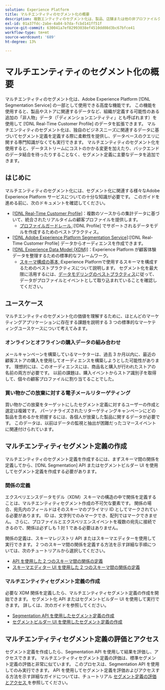 ```yaml
---
solution: Experience Platform
title: マルチエンティティのセグメント化の概要
description: 複数エンティティのセグメント化は、製品、店舗または他の非プロファイルクラスに基づいて、プロファイルデータを拡張する機能です。接続されると、追加のクラスのデータは、プロファイルスキーマにネイティブであるかのように使用できるようになります。
exl-id: 01a37fdc-2abe-4a84-b7da-fcbd141ff51f
source-git-commit: 630041a7ef82993038ef4510dd08d3bc67bfce41
workflow-type: tm+mt
source-wordcount: '689'
ht-degree: 13%

---
```


# マルチエンティティのセグメント化の概要

マルチエンティティのセグメント化は、Adobe Experience Platform [!DNL Segmentation Service] の一部として使用できる高度な機能です。 この機能を使用すると、製品やストアに関連するデータなど、組織が定義する可能性のある追加の「非人物」データ（「ディメンションエンティティ」とも呼ばれます）を使用して [!DNL Real-Time Customer Profile] のデータを拡張できます。 マルチエンティティのセグメント化は、独自のビジネスニーズに関連するデータに基づいてセグメント定義を定義する際に柔軟性を提供し、データベースのクエリに関する専門知識がなくても実行できます。 マルチエンティティのセグメント化を使用すると、データストリームにコストのかかる変更を加えたり、バックエンドのデータ結合を待ったりすることなく、セグメント定義に主要なデータを追加できます。

## はじめに

マルチエンティティのセグメント化には、セグメント化に関連する様々なAdobe Experience Platform サービスについての十分な知識が必要です。 このガイドを進める前に、次のドキュメントを確認してください。

* [[!DNL Real-Time Customer Profile]](../../profile/home.md)：複数のソースからの集計データに基づいて、統合されたリアルタイムの顧客プロファイルを提供します。
   * [ プロファイルガードレール ](../../profile/guardrails.md):[!DNL Profile] でサポートされるデータモデルを作成するためのベストプラクティス。
* [[!DNL Adobe Experience Platform Segmentation Service]](../home.md):[!DNL Real-Time Customer Profile] データからオーディエンスを作成できます。
* [[!DNL Experience Data Model (XDM)]](../../xdm/home.md)：Experience Platform が顧客体験データを整理するための標準的なフレームワーク。
   * [ スキーマ構成の基本 ](../../xdm/schema/composition.md#union):Experience Platformで使用するスキーマを構成するためのベストプラクティスについて説明します。 セグメント化を最大限に活用するには、[データモデリングのベストプラクティス](../../xdm/schema/best-practices.md)に従って、データがプロファイルとイベントとして取り込まれていることを確認してください。

## ユースケース

マルチエンティティのセグメント化の価値を理解するために、ほとんどのマーケティングアプリケーションに存在する課題を説明する 3 つの標準的なマーケティングユースケースについて考えてみます。

### オンラインとオフラインの購入データの組み合わせ

メールキャンペーンを構築しているマーケターは、過去 3 か月以内に、最近の顧客ストアの購入を使用してオーディエンスを構築しようとした可能性があります。 理想的には、このオーディエンスには、商品名と購入が行われたストアの名前の両方が必要です。 以前の課題は、購入イベントからストア識別子を取得して、個々の顧客プロファイルに割り当てることでした。

### 買い物かごの放棄に対する電子メールリターゲティング

買い物かごの放棄をターゲットにしたセグメント定義に対するユーザーの作成と選定は複雑です。 パーソナライズされたリターゲティングキャンペーンにどの製品を含めるかを把握するには、各個人が放棄した製品に関するデータが必要です。 このデータは、以前はデータの監視と抽出が困難だったコマースイベントに関連付けられています。

## マルチエンティティセグメント定義の作成

マルチエンティティのセグメント定義を作成するには、まずスキーマ間の関係を定義してから、[!DNL Segmentation] API またはセグメントビルダー UI を使用してセグメント定義を作成する必要があります。

### 関係の定義

エクスペリエンスデータモデル（XDM）スキーマの構造の中で関係を定義することは、マルチエンティティセグメント作成の不可欠な要素です。 関係の場合、宛先内のフィールドはそのスキーマのプライマリ ID としてマークされている必要があります。 ID は、文字列でのみマークでき、配列ではマークできません。 さらに、プロファイルとエクスペリエンスイベントを複数の宛先に接続できるので、関係は必ずしも 1 対 1 である必要はありません。

関係の定義は、スキーマレジストリ API またはスキーマエディターを使用して実行できます。 2 つのスキーマ間の関係を定義する方法を示す詳細な手順については、次のチュートリアルから選択してください。

* [API を使用した 2 つのスキーマ間の関係の定義](../../xdm/tutorials/relationship-api.md)
* [スキーマエディター UI を使用した 2 つのスキーマ間の関係の定義](../../xdm/tutorials/relationship-ui.md)

### マルチエンティティセグメント定義の作成

必要な XDM 関係を定義したら、マルチエンティティセグメント定義の作成を開始できます。 セグメント化 API またはセグメントビルダー UI を使用して実行できます。 詳しくは、次のガイドを参照してください。

* [Segmentation API を使用したセグメント定義の作成](./create-a-segment.md)
* [セグメントビルダー UI を使用したセグメント定義の作成](../ui/overview.md)

## マルチエンティティセグメント定義の評価とアクセス

セグメント定義を作成したら、Segmentation API を使用して結果を評価し、アクセスできます。 マルチエンティティセグメント定義の評価は、標準セグメント定義の評価と非常に似ています。 このプロセスは、Segmentation API を使用してのみ実行できます。 API を使用してセグメント定義を評価およびアクセスする方法を示す詳細なガイドについては、チュートリアル [ セグメント定義の評価とアクセス ](./evaluate-a-segment.md) を参照してください。
